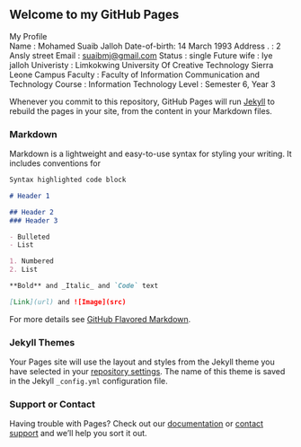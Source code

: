 ## Welcome to my GitHub Pages

My Profile
<br>
Name         : Mohamed Suaib Jalloh
Date-of-birth: 14 March 1993
Address .    : 2 Ansly street
Email        : suaibmj@gmail.com
Status       : single
Future wife  : Iye jalloh
Univeristy   : Limkokwing University Of Creative Technology Sierra Leone Campus
Faculty      : Faculty of Information Communication and Technology
Course       : Information Technology
Level        : Semester 6, Year 3


Whenever you commit to this repository, GitHub Pages will run [Jekyll](https://jekyllrb.com/) to rebuild the pages in your site, from the content in your Markdown files.

### Markdown

Markdown is a lightweight and easy-to-use syntax for styling your writing. It includes conventions for

```markdown
Syntax highlighted code block

# Header 1

## Header 2
### Header 3

- Bulleted
- List

1. Numbered
2. List

**Bold** and _Italic_ and `Code` text

[Link](url) and ![Image](src)
```

For more details see [GitHub Flavored Markdown](https://guides.github.com/features/mastering-markdown/).

### Jekyll Themes

Your Pages site will use the layout and styles from the Jekyll theme you have selected in your [repository settings](https://github.com/suaib1993/Hello-Sierra-Leonean/settings). The name of this theme is saved in the Jekyll `_config.yml` configuration file.

### Support or Contact

Having trouble with Pages? Check out our [documentation](https://help.github.com/categories/github-pages-basics/) or [contact support](https://github.com/contact) and we’ll help you sort it out.

